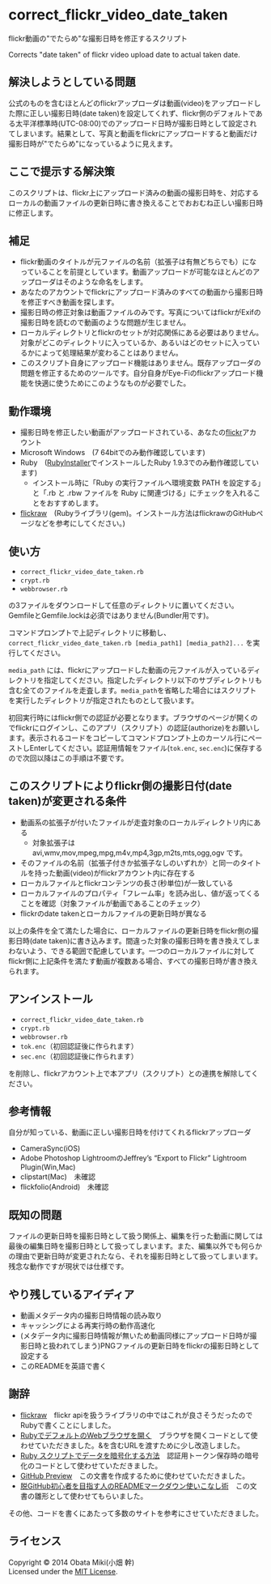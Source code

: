 correct_flickr_video_date_taken
===============================

flickr動画の"でたらめ"な撮影日時を修正するスクリプト

Corrects "date taken" of flickr video upload date to actual taken date.

解決しようとしている問題
------
公式のものを含むほとんどのflickrアップローダは動画(video)をアップロードした際に正しい撮影日時(date taken)を設定してくれず、flickr側のデフォルトである太平洋標準時(UTC-08:00)でのアップロード日時が撮影日時として設定されてしまいます。結果として、写真と動画をflickrにアップロードすると動画だけ撮影日時が"でたらめ"になっているように見えます。

ここで提示する解決策
------
このスクリプトは、flickr上にアップロード済みの動画の撮影日時を、対応するローカルの動画ファイルの更新日時に書き換えることでおおむね正しい撮影日時に修正します。

補足
------
+ flickr動画のタイトルが元ファイルの名前（拡張子は有無どちらでも）になっていることを前提としています。動画アップロードが可能なほとんどのアップローダはそのような命名をします。
+ あなたのアカウントでflickrにアップロード済みのすべての動画から撮影日時を修正すべき動画を探します。
+ 撮影日時の修正対象は動画ファイルのみです。写真についてはflickrがExifの撮影日時を読むので動画のような問題が生じません。
+ ローカルディレクトリとflickrのセットが対応関係にある必要はありません。対象がどこのディレクトリに入っているか、あるいはどのセットに入っているかによって処理結果が変わることはありません。
+ このスクリプト自身にアップロード機能はありません。既存アップローダの問題を修正するためのツールです。自分自身がEye-Fiのflickrアップロード機能を快適に使うためにこのようなものが必要でした。
 
動作環境
------
+ 撮影日時を修正したい動画がアップロードされている、あなたの[flickr](http://www.flickr.com/)アカウント
+ Microsoft Windows　(7 64bitでのみ動作確認しています)
+ Ruby　([RubyInstaller](http://rubyinstaller.org/)でインストールしたRuby 1.9.3でのみ動作確認しています)
    + インストール時に「Ruby の実行ファイルへ環境変数 PATH を設定する」と「.rb と .rbw ファイルを Ruby に関連づける」にチェックを入れることをおすすめします。
+ [flickraw](https://github.com/hanklords/flickraw)　(Rubyライブラリ(gem)。インストール方法はflickrawのGitHubページなどを参考にしてください。)
 
使い方
------
+ `correct_flickr_video_date_taken.rb`
+ `crypt.rb`
+ `webbrowser.rb`

の3ファイルをダウンロードして任意のディレクトリに置いてください。GemfileとGemfile.lockは必須ではありません(Bundler用です)。

コマンドプロンプトで上記ディレクトリに移動し、
`correct_flickr_video_date_taken.rb [media_path1] [media_path2]...`
を実行してください。

`media_path` には、flickrにアップロードした動画の元ファイルが入っているディレクトリを指定してください。指定したディレクトリ以下のサブディレクトリも含む全てのファイルを走査します。`media_path`を省略した場合にはスクリプトを実行したディレクトリが指定されたものとして扱います。

初回実行時にはflickr側での認証が必要となります。ブラウザのページが開くのでflickrにログインし、このアプリ（スクリプト）の認証(authorize)をお願いします。表示されるコードをコピーしてコマンドプロンプト上のカーソル行にペーストしEnterしてください。認証用情報をファイル(`tok.enc`, `sec.enc`)に保存するので次回以降はこの手順は不要です。

このスクリプトによりflickr側の撮影日付(date taken)が変更される条件
----------------
+ 動画系の拡張子が付いたファイルが走査対象のローカルディレクトリ内にある
    + 対象拡張子は avi,wmv,mov,mpeg,mpg,m4v,mp4,3gp,m2ts,mts,ogg,ogv です。
+ そのファイルの名前（拡張子付きか拡張子なしのいずれか）と同一のタイトルを持った動画(video)がflickrアカウント内に存在する
+ ローカルファイルとflickrコンテンツの長さ(秒単位)が一致している
+ ローカルファイルのプロパティ「フレーム率」を読み出し、値が返ってくることを確認（対象ファイルが動画であることのチェック）
+ flickrのdate takenとローカルファイルの更新日時が異なる

以上の条件を全て満たした場合に、ローカルファイルの更新日時をflickr側の撮影日時(date taken)に書き込みます。間違った対象の撮影日時を書き換えてしまわないよう、できる範囲で配慮しています。一つのローカルファイルに対してflickr側に上記条件を満たす動画が複数ある場合、すべての撮影日時が書き換えられます。

アンインストール
------
+ `correct_flickr_video_date_taken.rb`
+ `crypt.rb`
+ `webbrowser.rb`
+ `tok.enc`（初回認証後に作られます）
+ `sec.enc`（初回認証後に作られます）

を削除し、flickrアカウント上で本アプリ（スクリプト）との連携を解除してください。

参考情報
------
自分が知っている、動画に正しい撮影日時を付けてくれるflickrアップローダ

+ CameraSync(iOS)
+ Adobe Photoshop LightroomのJeffrey’s “Export to Flickr” Lightroom Plugin(Win,Mac)
+ clipstart(Mac)　未確認
+ flickfolio(Android)　未確認

既知の問題
------
ファイルの更新日時を撮影日時として扱う関係上、編集を行った動画に関しては最後の編集日時を撮影日時として扱ってしまいます。また、編集以外でも何らかの理由で更新日時が変更されたなら、それを撮影日時として扱ってしまいます。残念な動作ですが現状では仕様です。

やり残しているアイディア
------
+ 動画メタデータ内の撮影日時情報の読み取り
+ キャッシングによる再実行時の動作高速化
+ (メタデータ内に撮影日時情報が無いため動画同様にアップロード日時が撮影日時と扱われてしまう)PNGファイルの更新日時をflickrの撮影日時として設定する
+ このREADMEを英語で書く

謝辞
------
+ [flickraw](https://github.com/hanklords/flickraw)　flickr apiを扱うライブラリの中ではこれが良さそうだったのでRubyで書くことにしました。
+ [RubyでデフォルトのWebブラウザを開く](http://blog.monoweb.info/blog/2012/03/06/ruby-web-browser/)　ブラウザを開くコードとして使わせていただきました。&を含むURLを渡すために少し改造しました。
+ [Ruby スクリプトでデータを暗号化する方法](http://webos-goodies.jp/archives/encryption_in_ruby.html)　認証用トークン保存時の暗号化のコードとして使わせていただきました。
+ [GitHub Preview](http://github-preview.herokuapp.com/)　この文書を作成するために使わせていただきました。
+ [脱GitHub初心者を目指す人のREADMEマークダウン使いこなし術](http://tokkono.cute.coocan.jp/blog/slow/index.php/programming/markdown-skills-for-github-beginners/)　この文書の雛形として使わせてもらいました。

その他、コードを書くにあたって多数のサイトを参考にさせていただきました。


ライセンス
----------
Copyright &copy; 2014 Obata Miki(小畑 幹)  
Licensed under the [MIT License][MIT].

[MIT]: http://www.opensource.org/licenses/mit-license.php
